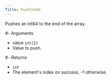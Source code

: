 ```yaml
---
Title: PushInt64
---
```


Pushes an int64 to the end of the array.

#- Arguments
- value `int[2]`
- Value to push.

#- Returns
- `int`
- The element's index on success, -1 otherwise.
